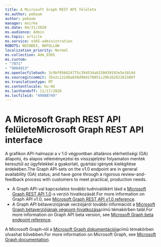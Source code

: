 ```yaml
---
title: A Microsoft Graph REST API felülete
ms.author: pebaum
author: pebaum
manager: mnirke
ms.date: 04/21/2020
ms.audience: Admin
ms.topic: article
ms.service: o365-administration
ROBOTS: NOINDEX, NOFOLLOW
localization_priority: Normal
ms.collection: Adm_O365
ms.custom:
- "7071"
- "9004013"
ms.openlocfilehash: 3c9bf956624775c394534ab150d39193e5e10144
ms.sourcegitcommit: 35e2c122d8a838d98d1f0851c29b16282261580f
ms.translationtype: MT
ms.contentlocale: hu-HU
ms.lasthandoff: 11/17/2020
ms.locfileid: "49088749"
---
```

# <a name="microsoft-graph-rest-api-interface"></a><span data-ttu-id="53be3-102">A Microsoft Graph REST API felülete</span><span class="sxs-lookup"><span data-stu-id="53be3-102">Microsoft Graph REST API interface</span></span>

<span data-ttu-id="53be3-103">A grafikon API-halmazai a v 1.0 végpontban általános elérhetőségi (GA) állapotú, és alapos véleményezési és visszajelzési folyamaton mentek keresztül az ügyfelekkel a gyakorlati, gyártási igények kielégítése érdekében.</span><span class="sxs-lookup"><span data-stu-id="53be3-103">The Graph API-sets on the v1.0 endpoint are in general availability (GA) status, and have gone through a rigorous review-and-feedback process with customers to meet practical, production needs.</span></span>

- <span data-ttu-id="53be3-104">A Graph API-val kapcsolatos további tudnivalókért lásd a [Microsoft Graph REST API 1.0](https://docs.microsoft.com/graph/api/overview?toc=.%2Fref%2Ftoc.json&view=graph-rest-1.0)-s verzió hivatkozását.</span><span class="sxs-lookup"><span data-stu-id="53be3-104">For more information on Graph API v1.0, see [Microsoft Graph REST API v1.0 reference](https://docs.microsoft.com/graph/api/overview?toc=.%2Fref%2Ftoc.json&view=graph-rest-1.0).</span></span> 
- <span data-ttu-id="53be3-105">A Graph API bétaverziójának verziójáról további információt a [Microsoft Graph bétaverziójának végpont-hivatkozása](https://docs.microsoft.com/graph/api/overview?toc=.%2Fref%2Ftoc.json&view=graph-rest-beta)című témakörben talál.</span><span class="sxs-lookup"><span data-stu-id="53be3-105">For more information on Graph API beta version, see [Microsoft Graph beta endpoint reference](https://docs.microsoft.com/graph/api/overview?toc=.%2Fref%2Ftoc.json&view=graph-rest-beta).</span></span>

<span data-ttu-id="53be3-106">A Microsoft Graph-ról a [Microsoft Graph dokumentációja](https://docs.microsoft.com/graph/)című témakörben olvashat bővebben.</span><span class="sxs-lookup"><span data-stu-id="53be3-106">For more information on Microsoft Graph, see [Microsoft Graph documentation](https://docs.microsoft.com/graph/).</span></span>


